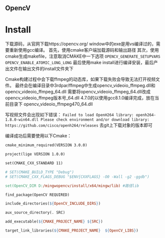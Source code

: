 ## OpencV
# Install
下载源码，从官网下载https://opencv.org/
window中的exe是用vs编译过的，需要重新使用gcc编译。
首先，使用cmake客户端加载源码和输出路径
其次，使用cmake生成makefile，注意取消CMAKE中一下选项
 `OPENCV_GENERATE_SETUPVARS`
 `OPENCV_ENABLE_ATOMIC_LONG_LONG`
最后使用make install进行编译安装，最后产出文件在输出文件的install文件夹下

Cmake构建过程中会下载ffmpeg的动态库，如果下载失败会导致无法打开视频文件。
最终会在编译目录中3rdpar/ffmpeg中生成opencv_videoio_ffmpeg.dll和opencv_videoio_ffmpeg_64.dll
需要将opencv_videoio_ffmpeg_64.dll改成opencv_videoio_ffmpeg版本号_64.dll
4.7.0的以使用gcc8.1.0编译完成，放在当前目录下
opencv_videoio_ffmpeg470_64.dll

写视频文件会出现如下错误：
`Failed to load OpenH264 library: openh264-1.8.0-win64.dll
Please check environment and/or download library: https://github.com/cisco/openh264/releases`
去git上下载对象的版本即可


编译成功后需要使用以下Cmake：
```makefile
cmake_minimum_required(VERSION 3.0.0)

project(lige VERSION 1.0.0)

set(CMAKE_CXX_STANDARD 11)

# SET(CMAKE_BUILD_TYPE "Debug")
# SET(CMAKE_CXX_FLAGS_DEBUG "$ENV{CXXFLAGS} -O0 -Wall -g2 -ggdb")

set(OpenCV_DIR D:/mingwopencv/install/x64/mingw/lib) #路径lib

find_package(OpenCV REQUIRED)

include_directories(${OpenCV_INCLUDE_DIRS})

aux_source_directory(. SRC)

add_executable(${CMAKE_PROJECT_NAME} ${SRC})

target_link_libraries(${CMAKE_PROJECT_NAME}  ${OpenCV_LIBS})
```